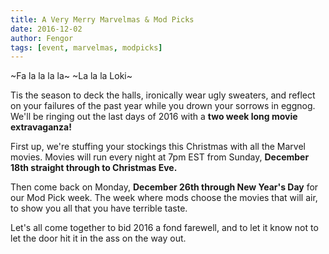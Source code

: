 ```yaml
---
title: A Very Merry Marvelmas & Mod Picks
date: 2016-12-02
author: Fengor
tags: [event, marvelmas, modpicks]
---
```


 ~Fa la la la la~ ~La la la Loki~
 
 Tis the season to deck the halls, ironically wear ugly sweaters, and reflect on your failures of the past year while you drown your sorrows in eggnog. We'll be ringing out the last days of 2016 with a **two week long movie extravaganza!**
 
 First up, we're stuffing your stockings this Christmas with all the Marvel movies. Movies will run every night at 7pm EST from Sunday, **December 18th straight through to Christmas Eve.**
 
 Then come back on Monday, **December 26th through New Year's Day** for our Mod Pick week. The week where mods choose the movies that will air, to show you all that you have terrible taste.
 
 Let's all come together to bid 2016 a fond farewell, and to let it know not to let the door hit it in the ass on the way out.
